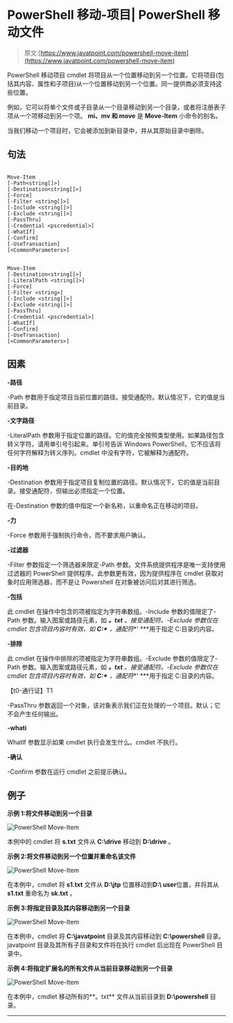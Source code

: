 # PowerShell 移动-项目| PowerShell 移动文件

> 原文:[https://www.javatpoint.com/powershell-move-item](https://www.javatpoint.com/powershell-move-item)

PowerShell 移动项目 cmdlet 将项目从一个位置移动到另一个位置。它将项目(包括其内容、属性和子项目)从一个位置移动到另一个位置。同一提供商必须支持这些位置。

例如，它可以将单个文件或子目录从一个目录移动到另一个目录，或者将注册表子项从一个项移动到另一个项。 **mi、mv 和 move** 是 **Move-Item** 小命令的别名。

当我们移动一个项目时，它会被添加到新目录中，并从其原始目录中删除。

## 句法

```

Move-Item
[-Path<string[]>]
[-Destination<string[]>]
[-Force] 
[-Filter <string[]>] 
[-Include <string[]>] 
[-Exclude <string[]>] 
[-PassThru] 
[-Credential <pscredential>] 
[-WhatIf] 
[-Confirm] 
[-UseTransaction]  
[<CommonParameters>]

```

```

Move-Item
[-Destination<string[]>] 
[-LiteralPath <string[]>]
[-Force] 
[-Filter <string>] 
[-Include <string[]>]
[-Exclude <string[]>] 
[-PassThru] 
[-Credential <pscredential>] 
[-WhatIf] 
[-Confirm] 
[-UseTransaction]
[<CommonParameters>]

```

## 因素

**-路径**

-Path 参数用于指定项目当前位置的路径。接受通配符。默认情况下，它的值是当前目录。

**-文字路径**

-LiteralPath 参数用于指定位置的路径。它的值完全按照类型使用。如果路径包含转义字符，请用单引号引起来。单引号告诉 Windows PowerShell，它不应该将任何字符解释为转义序列。cmdlet 中没有字符，它被解释为通配符。

**-目的地**

-Destination 参数用于指定项目复制位置的路径。默认情况下，它的值是当前目录。接受通配符，但输出必须指定一个位置。

在-Destination 参数的值中指定一个新名称，以重命名正在移动的项目。

**-力**

-Force 参数用于强制执行命令，而不要求用户确认。

**-过滤器**

-Filter 参数指定一个筛选器来限定-Path 参数。文件系统提供程序是唯一支持使用过滤器的 PowerShell 提供程序。此参数更有效，因为提供程序在 cmdlet 获取对象时应用筛选器，而不是让 Powershell 在对象被访问后对其进行筛选。

**-包括**

此 cmdlet 在操作中包含的项被指定为字符串数组。-Include 参数的值限定了-Path 参数。输入图案或路径元素，如 ***。txt** 。接受通配符。-Exclude 参数仅在 cmdlet 包含项目内容时有效，如 **C:\*** ，通配符**' ***用于指定 C:目录的内容。

**-排除**

此 cmdlet 在操作中排除的项被指定为字符串数组。-Exclude 参数的值限定了-Path 参数。输入图案或路径元素，如 ***。txt** 。接受通配符。-Exclude 参数仅在 cmdlet 包含项目内容时有效，如 **C:\*** ，通配符**' ***用于指定 C:目录的内容。

【t0-通行证】T1

-PassThru 参数返回一个对象，该对象表示我们正在处理的一个项目。默认；它不会产生任何输出。

**-whati**

WhatIf 参数显示如果 cmdlet 执行会发生什么。cmdlet 不执行。

**-确认**

-Confirm 参数在运行 cmdlet 之前提示确认。

## 例子

**示例 1:将文件移动到另一个目录**

![PowerShell Move-Item](../Images/8560d9210ca139ea228bd6de8f02822d.png)

本例中的 cmdlet 将 **s.txt** 文件从 **C:\drive** 移动到 **D:\drive** 。

**示例 2:将文件移动到另一个位置并重命名该文件**

![PowerShell Move-Item](../Images/aef221631c8449177a07fa7bb56136e0.png)

在本例中，cmdlet 将 **s1.txt** 文件从 **D:\jtp** 位置移动到**D:\ user**位置，并将其从 **s1.txt** 重命名为 **sk.txt** 。

**示例 3:将指定目录及其内容移动到另一个目录**

![PowerShell Move-Item](../Images/ff97c063d24c95bcedac2a0cf92950b3.png)

在本例中，cmdlet 将 **C:\javatpoint** 目录及其内容移动到 **C:\powershell** 目录。javatpoint 目录及其所有子目录和文件将在执行 cmdlet 后出现在 PowerShell 目录中。

**示例 4:将指定扩展名的所有文件从当前目录移动到另一个目录**

![PowerShell Move-Item](../Images/a36232fac0f500dbfd19918df19b50a8.png)

在本例中，cmdlet 移动所有的**。txt** 文件从当前目录到 **D:\powershell** 目录。

* * *